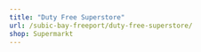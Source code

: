 ```yaml
---
title: "Duty Free Superstore"
url: /subic-bay-freeport/duty-free-superstore/
shop: Supermarkt
---
```

